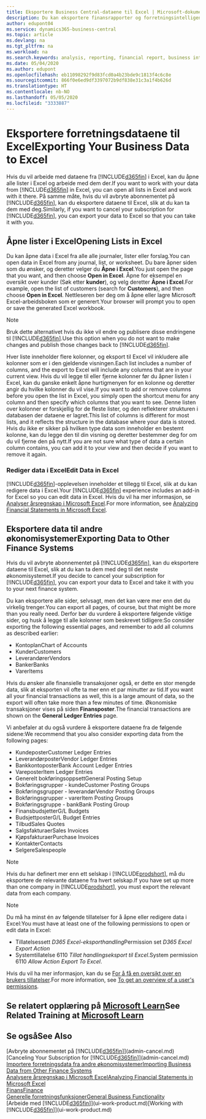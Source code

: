 ```yaml
---
title: Eksportere Business Central-dataene til Excel | Microsoft-dokumentasjon
description: Du kan eksportere finansrapporter og forretningsintelligensdata fra Business Central til Excel, eller du kan åpne Business Central-dataene i Excel.
author: edupont04
ms.service: dynamics365-business-central
ms.topic: article
ms.devlang: na
ms.tgt_pltfrm: na
ms.workload: na
ms.search.keywords: analysis, reporting, financial report, business intelligence, BI, Excel
ms.date: 05/04/2020
ms.author: edupont
ms.openlocfilehash: eb11098292f9d83fcd0a4b23bde9c1813f4c6c8e
ms.sourcegitcommit: 866f0e6ed9df3397072b9df838e31c3a1f4b626d
ms.translationtype: HT
ms.contentlocale: nb-NO
ms.lasthandoff: 05/05/2020
ms.locfileid: "3333887"
---
```

# <a name="exporting-your-business-data-to-excel"></a><span data-ttu-id="32821-103">Eksportere forretningsdataene til Excel</span><span class="sxs-lookup"><span data-stu-id="32821-103">Exporting Your Business Data to Excel</span></span>
<span data-ttu-id="32821-104">Hvis du vil arbeide med dataene fra [!INCLUDE[d365fin](includes/d365fin_md.md)] i Excel, kan du åpne alle lister i Excel og arbeide med dem der.</span><span class="sxs-lookup"><span data-stu-id="32821-104">If you want to work with your data from [!INCLUDE[d365fin](includes/d365fin_md.md)] in Excel, you can open all lists in Excel and work with it there.</span></span> <span data-ttu-id="32821-105">På samme måte, hvis du vil avbryte abonnementet på [!INCLUDE[d365fin](includes/d365fin_md.md)], kan du eksportere dataene til Excel, slik at du kan ta dem med deg.</span><span class="sxs-lookup"><span data-stu-id="32821-105">Similarly, if you want to cancel your subscription for [!INCLUDE[d365fin](includes/d365fin_md.md)], you can export your data to Excel so that you can take it with you.</span></span>

## <a name="opening-lists-in-excel"></a><span data-ttu-id="32821-106">Åpne lister i Excel</span><span class="sxs-lookup"><span data-stu-id="32821-106">Opening Lists in Excel</span></span>
<span data-ttu-id="32821-107">Du kan åpne data i Excel fra alle alle journaler, lister eller forslag.</span><span class="sxs-lookup"><span data-stu-id="32821-107">You can open data in Excel from any journal, list, or worksheet.</span></span> <span data-ttu-id="32821-108">Du bare åpner siden som du ønsker, og deretter velger du **Åpne i Excel**.</span><span class="sxs-lookup"><span data-stu-id="32821-108">You just open the page that you want, and then choose **Open in Excel**.</span></span> <span data-ttu-id="32821-109">Åpne for eksempel en oversikt over kunder (Søk etter **kunder**), og velg deretter **Åpne i Excel**.</span><span class="sxs-lookup"><span data-stu-id="32821-109">For example, open the list of customers (search for **Customers**), and then choose **Open in Excel**.</span></span> <span data-ttu-id="32821-110">Nettleseren ber deg om å åpne eller lagre Microsoft Excel-arbeidsboken som er generert.</span><span class="sxs-lookup"><span data-stu-id="32821-110">Your browser will prompt you to open or save the generated Excel workbook.</span></span>  

> [!NOTE]
> <span data-ttu-id="32821-111">Bruk dette alternativet hvis du ikke vil endre og publisere disse endringene til [!INCLUDE[d365fin](includes/d365fin_md.md)].</span><span class="sxs-lookup"><span data-stu-id="32821-111">Use this option when you do not want to make changes and publish those changes back to [!INCLUDE[d365fin](includes/d365fin_md.md)].</span></span>  

<span data-ttu-id="32821-112">Hver liste inneholder flere kolonner, og eksport til Excel vil inkludere alle kolonner som er i den gjeldende visningen.</span><span class="sxs-lookup"><span data-stu-id="32821-112">Each list includes a number of columns, and the export to Excel will include any columns that are in your current view.</span></span> <span data-ttu-id="32821-113">Hvis du vil legge til eller fjerne kolonner før du åpner listen i Excel, kan du ganske enkelt åpne hurtigmenyen for en kolonne og deretter angir du hvilke kolonner du vil vise.</span><span class="sxs-lookup"><span data-stu-id="32821-113">If you want to add or remove columns before you open the list in Excel, you simply open the shortcut menu for any column and then specify which columns that you want to see.</span></span> <span data-ttu-id="32821-114">Denne listen over kolonner er forskjellig for de fleste lister, og den reflekterer strukturen i databasen der dataene er lagret.</span><span class="sxs-lookup"><span data-stu-id="32821-114">This list of columns is different for most lists, and it reflects the structure in the database where your data is stored.</span></span> <span data-ttu-id="32821-115">Hvis du ikke er sikker på hvilken type data som inneholder en bestemt kolonne, kan du legge den til din visning og deretter bestemmer deg for om du vil fjerne den på nytt.</span><span class="sxs-lookup"><span data-stu-id="32821-115">If you are not sure what type of data a certain column contains, you can add it to your view and then decide if you want to remove it again.</span></span>  

### <a name="edit-data-in-excel"></a><span data-ttu-id="32821-116">Rediger data i Excel</span><span class="sxs-lookup"><span data-stu-id="32821-116">Edit Data in Excel</span></span>
<span data-ttu-id="32821-117">[!INCLUDE[d365fin](includes/d365fin_md.md)]-opplevelsen inneholder et tillegg til Excel, slik at du kan redigere data i Excel.</span><span class="sxs-lookup"><span data-stu-id="32821-117">Your [!INCLUDE[d365fin](includes/d365fin_md.md)] experience includes an add-in for Excel so you can edit data in Excel.</span></span> <span data-ttu-id="32821-118">Hvis du vil ha mer informasjon, se [Analyser årsregnskap i Microsoft Excel](finance-analyze-excel.md).</span><span class="sxs-lookup"><span data-stu-id="32821-118">For more information, see [Analyzing Financial Statements in Microsoft Excel](finance-analyze-excel.md).</span></span>  

## <a name="exporting-data-to-other-finance-systems"></a><span data-ttu-id="32821-119">Eksportere data til andre økonomisystemer</span><span class="sxs-lookup"><span data-stu-id="32821-119">Exporting Data to Other Finance Systems</span></span>
<span data-ttu-id="32821-120">Hvis du vil avbryte abonnementet på [!INCLUDE[d365fin](includes/d365fin_md.md)], kan du eksportere dataene til Excel, slik at du kan ta dem med deg til det neste økonomisystemet.</span><span class="sxs-lookup"><span data-stu-id="32821-120">If you decide to cancel your subscription for [!INCLUDE[d365fin](includes/d365fin_md.md)], you can export your data to Excel and take it with you to your next finance system.</span></span>  

<span data-ttu-id="32821-121">Du kan eksportere alle sider, selvsagt, men det kan være mer enn det du virkelig trenger.</span><span class="sxs-lookup"><span data-stu-id="32821-121">You can export all pages, of course, but that might be more than you really need.</span></span> <span data-ttu-id="32821-122">Derfor bør du vurdere å eksportere følgende viktige sider, og husk å legge til alle kolonner som beskrevet tidligere:</span><span class="sxs-lookup"><span data-stu-id="32821-122">So consider exporting the following essential pages, and remember to add all columns as described earlier:</span></span>  

* <span data-ttu-id="32821-123">Kontoplan</span><span class="sxs-lookup"><span data-stu-id="32821-123">Chart of Accounts</span></span>  
* <span data-ttu-id="32821-124">Kunder</span><span class="sxs-lookup"><span data-stu-id="32821-124">Customers</span></span>  
* <span data-ttu-id="32821-125">Leverandører</span><span class="sxs-lookup"><span data-stu-id="32821-125">Vendors</span></span>  
* <span data-ttu-id="32821-126">Banker</span><span class="sxs-lookup"><span data-stu-id="32821-126">Banks</span></span>  
* <span data-ttu-id="32821-127">Varer</span><span class="sxs-lookup"><span data-stu-id="32821-127">Items</span></span>  

<span data-ttu-id="32821-128">Hvis du ønsker alle finansielle transaksjoner også, er dette en stor mengde data, slik at eksporten vil ofte ta mer enn et par minutter av tid.</span><span class="sxs-lookup"><span data-stu-id="32821-128">If you want all your financial transactions as well, this is a large amount of data, so the export will often take more than a few minutes of time.</span></span> <span data-ttu-id="32821-129">Økonomiske transaksjoner vises på siden **Finansposter**.</span><span class="sxs-lookup"><span data-stu-id="32821-129">The financial transactions are shown on the **General Ledger Entries** page.</span></span>  

<span data-ttu-id="32821-130">Vi anbefaler at du også vurdere å eksportere dataene fra de følgende sidene:</span><span class="sxs-lookup"><span data-stu-id="32821-130">We recommend that you also consider exporting data from the following pages:</span></span>  

* <span data-ttu-id="32821-131">Kundeposter</span><span class="sxs-lookup"><span data-stu-id="32821-131">Customer Ledger Entries</span></span>  
* <span data-ttu-id="32821-132">Leverandørposter</span><span class="sxs-lookup"><span data-stu-id="32821-132">Vendor Ledger Entries</span></span>  
* <span data-ttu-id="32821-133">Bankkontoposter</span><span class="sxs-lookup"><span data-stu-id="32821-133">Bank Account Ledger Entries</span></span>  
* <span data-ttu-id="32821-134">Vareposter</span><span class="sxs-lookup"><span data-stu-id="32821-134">Item Ledger Entries</span></span>  
* <span data-ttu-id="32821-135">Generelt bokføringsoppsett</span><span class="sxs-lookup"><span data-stu-id="32821-135">General Posting Setup</span></span>  
* <span data-ttu-id="32821-136">Bokføringsgrupper - kunde</span><span class="sxs-lookup"><span data-stu-id="32821-136">Customer Posting Groups</span></span>  
* <span data-ttu-id="32821-137">Bokføringsgrupper - leverandør</span><span class="sxs-lookup"><span data-stu-id="32821-137">Vendor Posting Groups</span></span>  
* <span data-ttu-id="32821-138">Bokføringsgrupper - varer</span><span class="sxs-lookup"><span data-stu-id="32821-138">Item Posting Groups</span></span>  
* <span data-ttu-id="32821-139">Bokføringsgruppe - bank</span><span class="sxs-lookup"><span data-stu-id="32821-139">Bank Posting Group</span></span>  
* <span data-ttu-id="32821-140">Finansbudsjetter</span><span class="sxs-lookup"><span data-stu-id="32821-140">G/L Budgets</span></span>  
* <span data-ttu-id="32821-141">Budsjettposter</span><span class="sxs-lookup"><span data-stu-id="32821-141">G/L Budget Entries</span></span>  
* <span data-ttu-id="32821-142">Tilbud</span><span class="sxs-lookup"><span data-stu-id="32821-142">Sales Quotes</span></span>  
* <span data-ttu-id="32821-143">Salgsfakturaer</span><span class="sxs-lookup"><span data-stu-id="32821-143">Sales Invoices</span></span>  
* <span data-ttu-id="32821-144">Kjøpsfakturaer</span><span class="sxs-lookup"><span data-stu-id="32821-144">Purchase Invoices</span></span>  
* <span data-ttu-id="32821-145">Kontakter</span><span class="sxs-lookup"><span data-stu-id="32821-145">Contacts</span></span>  
* <span data-ttu-id="32821-146">Selgere</span><span class="sxs-lookup"><span data-stu-id="32821-146">Salespeople</span></span>  

> [!NOTE]  
> <span data-ttu-id="32821-147">Hvis du har definert mer enn ett selskap i [!INCLUDE[prodshort](includes/prodshort.md)], må du eksportere de relevante dataene fra hvert selskap.</span><span class="sxs-lookup"><span data-stu-id="32821-147">If you have set up more than one company in [!INCLUDE[prodshort](includes/prodshort.md)], you must export the relevant data from each company.</span></span>

> [!NOTE]
> <span data-ttu-id="32821-148">Du må ha minst én av følgende tillatelser for å åpne eller redigere data i Excel:</span><span class="sxs-lookup"><span data-stu-id="32821-148">You must have at least one of the following permissions to open or edit data in Excel:</span></span>
>    - <span data-ttu-id="32821-149">Tillatelsessett *D365 Excel-eksporthandling*</span><span class="sxs-lookup"><span data-stu-id="32821-149">Permission set *D365 Excel Export Action*</span></span>  
>    - <span data-ttu-id="32821-150">Systemtillatelse 6110 *Tillat handlingseksport til Excel*.</span><span class="sxs-lookup"><span data-stu-id="32821-150">System permission 6110 *Allow Action Export To Excel*.</span></span>  

<span data-ttu-id="32821-151">Hvis du vil ha mer informasjon, kan du se [For å få en oversikt over en brukers tillatelser](ui-define-granular-permissions.md#to-get-an-overview-of-a-users-permissions).</span><span class="sxs-lookup"><span data-stu-id="32821-151">For more information, see [To get an overview of a user's permissions](ui-define-granular-permissions.md#to-get-an-overview-of-a-users-permissions).</span></span>

## <a name="see-related-training-at-microsoft-learn"></a><span data-ttu-id="32821-152">Se relatert opplæring på [Microsoft Learn](/learn/modules/configure-powerbi-excel-dynamics-365-business-central/index)</span><span class="sxs-lookup"><span data-stu-id="32821-152">See Related Training at [Microsoft Learn](/learn/modules/configure-powerbi-excel-dynamics-365-business-central/index)</span></span>

## <a name="see-also"></a><span data-ttu-id="32821-153">Se også</span><span class="sxs-lookup"><span data-stu-id="32821-153">See Also</span></span>
<span data-ttu-id="32821-154">[Avbryte abonnementet på [!INCLUDE[d365fin](includes/d365fin_md.md)]](admin-cancel.md)</span><span class="sxs-lookup"><span data-stu-id="32821-154">[Canceling Your Subscription for [!INCLUDE[d365fin](includes/d365fin_md.md)]](admin-cancel.md)</span></span>  
[<span data-ttu-id="32821-155">Importere forretningsdata fra andre økonomisystemer</span><span class="sxs-lookup"><span data-stu-id="32821-155">Importing Business Data from Other Finance Systems</span></span>](across-import-data-configuration-packages.md)  
[<span data-ttu-id="32821-156">Analysere årsregnskap i Microsoft Excel</span><span class="sxs-lookup"><span data-stu-id="32821-156">Analyzing Financial Statements in Microsoft Excel</span></span>](finance-analyze-excel.md)  
[<span data-ttu-id="32821-157">Finans</span><span class="sxs-lookup"><span data-stu-id="32821-157">Finance</span></span>](finance.md)  
[<span data-ttu-id="32821-158">Generelle forretningsfunksjoner</span><span class="sxs-lookup"><span data-stu-id="32821-158">General Business Functionality</span></span>](ui-across-business-areas.md)  
<span data-ttu-id="32821-159">[Arbeide med [!INCLUDE[d365fin](includes/d365fin_md.md)]](ui-work-product.md)</span><span class="sxs-lookup"><span data-stu-id="32821-159">[Working with [!INCLUDE[d365fin](includes/d365fin_md.md)]](ui-work-product.md)</span></span>  
